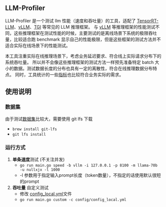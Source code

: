 ## LLM-Profiler
LLM-Profiler 是一个测试 llm 性能（速度和吞吐量）的工具，适配了 [TensorRT-LLM](https://github.com/NVIDIA/TensorRT-LLM)、[vLLM](https://github.com/vllm-project/vllm/)、[TGI](https://github.com/huggingface/text-generation-inference) 等常见的 LLM 推理框架。
与 [vLLM](https://github.com/vllm-project/vllm/tree/main/benchmarks) 等推理框架的性能测试不同，这些推理框架在测试性能的时候，主要测试的是离线场景下系统的极限吞吐量，比较适合跑 benchmark 显示自己的性能极限，但是这些框架的测试方法并不适合实际在线场景下的性能测试。

本工具注重实际在线推理场景下，考虑业务延迟要求、符合线上实际请求分布下的系统吞吐量。 所以并不会像这些推理框架的测试方法一样预先准备特定 batch 大小的数据。测试数据长度的分布也具有一定的离散性，符合在线推理数据分布特点。 同时，工具统计的一些[指标](internal/perf/throughput/statistics.go)也比较符合业务实际的需求。

## 使用说明
### 数据集
由于测试[数据集](data)比较大，需要使用 git lfs 下载
- ```brew install git-lfs```
- ```git lfs install```

### 运行方式

1. **单条速度**测试 (不关注并发)
   - ```go run main.go speed -b vllm -i 127.0.0.1 -p 8100 -m llama-70b -u nullxjx -l 1000``` 
   - -l 参数用于指定输入prompt长度（token数量），不指定的话使用默认很短的prompt
2. **吞吐量** 自定义测试
   - 修改 [config_local.yml](./config/config_template.yml)文件
   - ```go run main.go custom -c config/config_local.yml```
